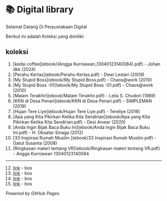 # 📚 Digital library 

Selamat Datang Di Perpustakaan Digital

Berikut ini adalah Koleksi yang dimiliki:

## koleksi
1. [kedai coffee](ebook/(Angga Kurniawan_13040123140084).pdf) - Johan dkk (2024)
2. [Perahu Kertas](ebook/Perahu Kertas.pdf) - Dewi Lestari (2009)
3. [My Stupid Boss](ebook/My Stupid Boss.pdf) - Chaos@work (2010)
4. [My Stupid Boss -01](ebook/My Stupid Boss -01.pdf) - Chaos@work (2010)
5. [Malam Terakhir](ebook/Malam Terakhir.pdf) - Leila S. Chudori (1989)
6. [KKN di Desa Penari](ebook/KKN di Desa Penari.pdf) - SIMPLEMAN (2019)
7. [Hujan Tere Liye](ebook/Hujan Tere Liye.pdf) - Tereliye (2016)
8. [Apa yang Kita Pikirkan Ketika Kita Sendirian](ebook/Apa yang Kita Pikirkan Ketika Kita Sendirian.pdf) - Desi Anwar (2020)
9. [Anda Ingin Bijak Baca Buku Ini](ebook/Anda Ingin Bijak Baca Buku Ini.pdf) - H. Obsatar Sinaga
(2012)
10. [33 Inspirasi Rumah Muslim ](ebook/33 Inspirasi Rumah Muslim.pdf) - Gatut Susanta (2008)
11. [Ringkasan materi tentang VR](ebook/Ringkasan materi tentang VR.pdf) - Angga Kurniawan 13040123140084
----
12. [link](webti/halaman1.html) - bos
13. [link](webti/halaman5.html) - bos
14. [link](webti/halaman6.html) - bos
15. [link](webti/halaman7.html) - bos
    
*Powered by GitHub Pages*
